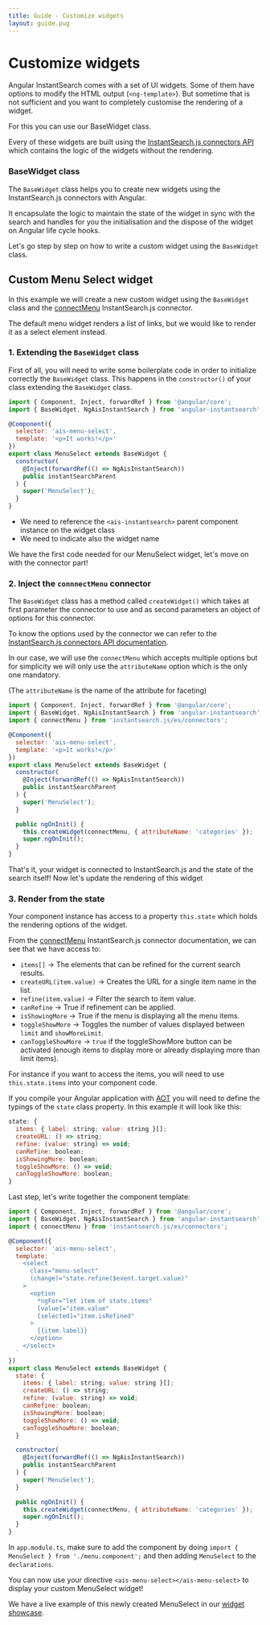 ```yaml
---
title: Guide - Customize widgets
layout: guide.pug
---
```


# Customize widgets

Angular InstantSearch comes with a set of UI widgets. Some of them have options to modify the HTML output (`<ng-template>`). But sometime that is not sufficient and you want to completely customise the rendering of a widget.

For this you can use our BaseWidget class.

Every of these widgets are built using the [InstantSearch.js connectors API](https://community.algolia.com/instantsearch.js/v2/connectors.html) which contains the logic of the widgets without the rendering.

### BaseWidget class

The `BaseWidget` class helps you to create new widgets using the InstantSearch.js connectors with Angular.

It encapsulate the logic to maintain the state of the widget in sync with the search and handles for you the initialisation and the dispose of the widget on Angular life cycle hooks.

Let's go step by step on how to write a custom widget using the `BaseWidget` class.

## Custom Menu Select widget

In this example we will create a new custom widget using the `BaseWidget` class and the [connectMenu](https://community.algolia.com/instantsearch.js/v2/connectors/connectMenu.html) InstantSearch.js connector.

The default menu widget renders a list of links, but we would like to render it as a select element instead.

### 1. Extending the `BaseWidget` class

First of all, you will need to write some boilerplate code in order to initialize correctly the `BaseWidget` class. This happens in the `constructor()` of your class extending the `BaseWidget` class.

```js
import { Component, Inject, forwardRef } from '@angular/core';
import { BaseWidget, NgAisInstantSearch } from 'angular-instantsearch';

@Component({
  selector: 'ais-menu-select',
  template: '<p>It works!</p>'
})
export class MenuSelect extends BaseWidget {
  constructor(
    @Inject(forwardRef(() => NgAisInstantSearch))
    public instantSearchParent
  ) {
    super('MenuSelect');
  }
}
```

* We need to reference the `<ais-instantsearch>` parent component instance on the widget class
* We need to indicate also the widget name

We have the first code needed for our MenuSelect widget, let's move on with the connector part!

### 2. Inject the `connnectMenu` connector

The `BaseWidget` class has a method called `createWidget()` which takes at first parameter the connector to use and as second parameters an object of options for this connector.

To know the options used by the connector we can refer to the [InstantSearch.js connectors API documentation](https://community.algolia.com/instantsearch.js/v2/connectors.html).

In our case, we will use the `connectMenu` which accepts multiple options but for simplicity we will only use the `attributeName` option which is the only one mandatory.

(The `attributeName` is the name of the attribute for faceting)

```js
import { Component, Inject, forwardRef } from '@angular/core';
import { BaseWidget, NgAisInstantSearch } from 'angular-instantsearch';
import { connectMenu } from 'instantsearch.js/es/connectors';

@Component({
  selector: 'ais-menu-select',
  template: '<p>It works!</p>'
})
export class MenuSelect extends BaseWidget {
  constructor(
    @Inject(forwardRef(() => NgAisInstantSearch))
    public instantSearchParent
  ) {
    super('MenuSelect');
  }

  public ngOnInit() {
    this.createWidget(connectMenu, { attributeName: 'categories' });
    super.ngOnInit();
  }
}
```

That's it, your widget is connected to InstantSearch.js and the state of the search itself! Now let's update the rendering of this widget

### 3. Render from the state

Your component instance has access to a property `this.state` which holds the rendering options of the widget.

From the [connectMenu](https://community.algolia.com/instantsearch.js/v2/connectors/connectMenu.html) InstantSearch.js connector documentation, we can see that we have access to:

* `items[]` -> The elements that can be refined for the current search results.
* `createURL(item.value)` -> Creates the URL for a single item name in the list.
* `refine(item.value)` -> Filter the search to item value.
* `canRefine` -> True if refinement can be applied.
* `isShowingMore` -> True if the menu is displaying all the menu items.
* `toggleShowMore` -> Toggles the number of values displayed between `limit` and `showMoreLimit`.
* `canToggleShowMore` -> `true` if the toggleShowMore button can be activated (enough items to display more or already displaying more than limit items).

For instance if you want to access the items, you will need to use `this.state.items` into your component code.

If you compile your Angular application with [AOT](https://angular.io/guide/aot-compiler) you will need to define the typings of the `state` class property. In this example it will look like this:

```js
state: {
  items: { label: string; value: string }[];
  createURL: () => string;
  refine: (value: string) => void;
  canRefine: boolean;
  isShowingMore: boolean;
  toggleShowMore: () => void;
  canToggleShowMore: boolean;
}
```

Last step, let's write together the component template:

```js
import { Component, Inject, forwardRef } from '@angular/core';
import { BaseWidget, NgAisInstantSearch } from 'angular-instantsearch';
import { connectMenu } from 'instantsearch.js/es/connectors';

@Component({
  selector: 'ais-menu-select',
  template: `
    <select
      class="menu-select"
      (change)="state.refine($event.target.value)"
    >
      <option
        *ngFor="let item of state.items"
        [value]="item.value"
        [selected]="item.isRefined"
      >
        {{item.label}}
      </option>
    </select>
  `
})
export class MenuSelect extends BaseWidget {
  state: {
    items: { label: string; value: string }[];
    createURL: () => string;
    refine: (value: string) => void;
    canRefine: boolean;
    isShowingMore: boolean;
    toggleShowMore: () => void;
    canToggleShowMore: boolean;
  }

  constructor(
    @Inject(forwardRef(() => NgAisInstantSearch))
    public instantSearchParent
  ) {
    super('MenuSelect');
  }

  public ngOnInit() {
    this.createWidget(connectMenu, { attributeName: 'categories' });
    super.ngOnInit();
  }
}
```
In `app.module.ts`, make sure to add the component by doing `import { MenuSelect } from './menu.component';` and then adding `MenuSelect` to the `declarations`.

You can now use your directive `<ais-menu-select></ais-menu-select>` to display your custom MenuSelect widget!

We have a live example of this newly created MenuSelect in our [widget showcase](/examples/dev-novel/?selectedStory=Custom%20widgets.MenuSelect).
